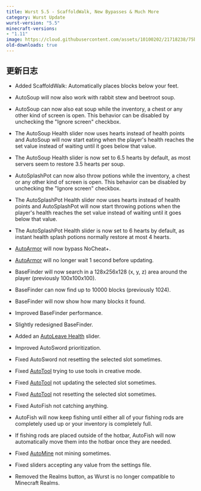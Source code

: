 ```yaml
---
title: Wurst 5.5 - ScaffoldWalk, New Bypasses & Much More
category: Wurst Update
wurst-version: "5.5"
minecraft-versions:
- "1.11"
image: https://cloud.githubusercontent.com/assets/10100202/21718238/75b82a84-d416-11e6-8147-054d3114b994.jpg
old-downloads: true
---
```

## 更新日志

- Added ScaffoldWalk: Automatically places blocks below your feet.

- AutoSoup will now also work with rabbit stew and beetroot soup.

- AutoSoup can now also eat soup while the inventory, a chest or any other kind of screen is open. This behavior can be disabled by unchecking the "Ignore screen" checkbox.

- The AutoSoup Health slider now uses hearts instead of health points and AutoSoup will now start eating when the player's health reaches the set value instead of waiting until it goes below that value.

- The AutoSoup Health slider is now set to 6.5 hearts by default, as most servers seem to restore 3.5 hearts per soup.

- AutoSplashPot can now also throw potions while the inventory, a chest or any other kind of screen is open. This behavior can be disabled by unchecking the "Ignore screen" checkbox.

- The AutoSplashPot Health slider now uses hearts instead of health points and AutoSplashPot will now start throwing potions when the player's health reaches the set value instead of waiting until it goes below that value.

- The AutoSplashPot Health slider is now set to 6 hearts by default, as instant health splash potions normally restore at most 4 hearts.

- [AutoArmor](https://wurst.wiki/autoarmor) will now bypass NoCheat+.

- [AutoArmor](https://wurst.wiki/autoarmor) will no longer wait 1 second before updating.

- BaseFinder will now search in a 128x256x128 (x, y, z) area around the player (previously 100x100x100).

- BaseFinder can now find up to 10000 blocks (previously 1024).

- BaseFinder will now show how many blocks it found.

- Improved BaseFinder performance.

- Slightly redesigned BaseFinder.

- Added an [AutoLeave Health](https://wurst.wiki/autoleave#health) slider.

- Improved AutoSword prioritization.

- Fixed AutoSword not resetting the selected slot sometimes.

- Fixed [AutoTool](https://wurst.wiki/autotool) trying to use tools in creative mode.

- Fixed [AutoTool](https://wurst.wiki/autotool) not updating the selected slot sometimes.

- Fixed [AutoTool](https://wurst.wiki/autotool) not resetting the selected slot sometimes.

- Fixed AutoFish not catching anything.

- AutoFish will now keep fishing until either all of your fishing rods are completely used up or your inventory is completely full.

- If fishing rods are placed outside of the hotbar, AutoFish will now automatically move them into the hotbar once they are needed.

- Fixed [AutoMine](https://wurst.wiki/automine) not mining sometimes.

- Fixed sliders accepting any value from the settings file.

- Removed the Realms button, as Wurst is no longer compatible to Minecraft Realms.
